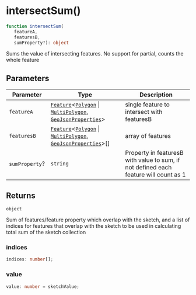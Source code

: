 # intersectSum()

```ts
function intersectSum(
   featureA, 
   featuresB, 
   sumProperty?): object
```

Sums the value of intersecting features.  No support for partial, counts the whole feature

## Parameters

| Parameter | Type | Description |
| ------ | ------ | ------ |
| `featureA` | [`Feature`](../interfaces/Feature.md)\<[`Polygon`](../interfaces/Polygon.md) \| [`MultiPolygon`](../interfaces/MultiPolygon.md), [`GeoJsonProperties`](../type-aliases/GeoJsonProperties.md)\> | single feature to intersect with featuresB |
| `featuresB` | [`Feature`](../interfaces/Feature.md)\<[`Polygon`](../interfaces/Polygon.md) \| [`MultiPolygon`](../interfaces/MultiPolygon.md), [`GeoJsonProperties`](../type-aliases/GeoJsonProperties.md)\>[] | array of features |
| `sumProperty`? | `string` | Property in featuresB with value to sum, if not defined each feature will count as 1 |

## Returns

`object`

Sum of features/feature property which overlap with the sketch, and a list of
indices for features that overlap with the sketch to be used in calculating total sum of
the sketch collection

### indices

```ts
indices: number[];
```

### value

```ts
value: number = sketchValue;
```
